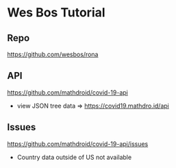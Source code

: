 # Wes Bos Tutorial

## Repo

https://github.com/wesbos/rona

## API 

https://github.com/mathdroid/covid-19-api

- view JSON tree data => https://covid19.mathdro.id/api

## Issues 

https://github.com/mathdroid/covid-19-api/issues

- Country data outside of US not available

